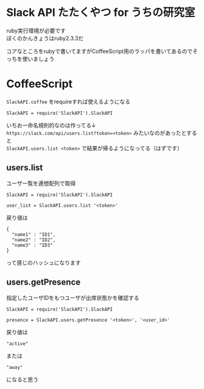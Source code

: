 # Slack API たたくやつ for うちの研究室
ruby実行環境が必要です  
ぼくのかんきょうはruby2.3.3だ

コアなところをrubyで書いてますがCoffeeScript用のラッパを書いてあるのでそっちを使いましょう

# CoffeeScript
`SlackAPI.coffee` をrequireすれば使えるようになる
```
SlackAPI = require('SlackAPI').SlackAPI
```
いちおー命名規則的なのは作ってる↓    
`https://slack.com/api/users.list?token=<token>` みたいなのがあったとすると  
`SlackAPI.users.list <token>` で結果が帰るようになってる（はずです）  

## users.list
ユーザ一覧を連想配列で取得
```
SlackAPI = require('SlackAPI').SlackAPI

user_list = SlackAPI.users.list '<token>'
```
戻り値は
```
{
  "name1" : "ID1",
  "name2" : "ID2",
  "name3" : "ID3"
}
```
って感じのハッシュになります

## users.getPresence
指定したユーザIDをもつユーザが出席状態かを確認する
```
SlackAPI = require('SlackAPI').SlackAPI

presence = SlackAPI.users.getPresence '<token>', '<user_id>'
```
戻り値は
```
"active"
```
または
```
"away"
```
になると思う
